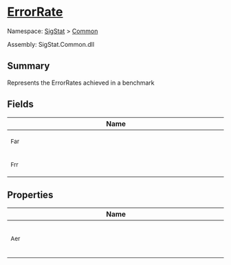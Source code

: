 # [ErrorRate](./ErrorRate.md)

Namespace: [SigStat]() > [Common](./README.md)

Assembly: SigStat.Common.dll

## Summary
Represents the ErrorRates achieved in a benchmark

## Fields

| Name | Summary | 
| --- | --- | 
| <div style="width:490px"><sub>Far</sub></div>| <sub>False Acceptance Rate</sub></div>| <br>
| <div style="width:490px"><sub>Frr</sub></div>| <sub>False Rejection Rate</sub></div>| <br>


## Properties

| Name | Summary | 
| --- | --- | 
| <div style="width:490px"><sub>Aer</sub></div>| <sub>Average Error Rate (calculated from Far and Frr)</sub></div>| <br>


